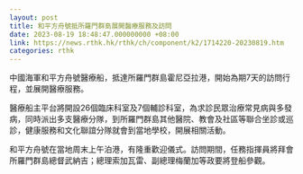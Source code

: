 ```yaml
---
layout: post
title: 和平方舟號抵所羅門群島展開醫療服務及訪問
date: 2023-08-19 18:48:47.000000000 +08:00
link: https://news.rthk.hk/rthk/ch/component/k2/1714220-20230819.htm
categories: rthk
---
```


中國海軍和平方舟號醫療船，抵達所羅門群島霍尼亞拉港，開始為期7天的訪問行程，並展開醫療服務。

醫療船主平台將開設26個臨床科室及7個輔診科室，為求診民眾治療常見病與多發病，同時派出多支醫療分隊，到所羅門群島其他醫院、教會及社區等聯合坐診或巡診，健康服務和文化聯誼分隊就會到當地學校，開展相關活動。

和平方舟號在當地周末上午泊港，有隆重歡迎儀式。訪問期間，任務指揮員將拜會所羅門群島總督武納吉；總理索加瓦雷、副總理梅蘭加等政要將登船參觀。
